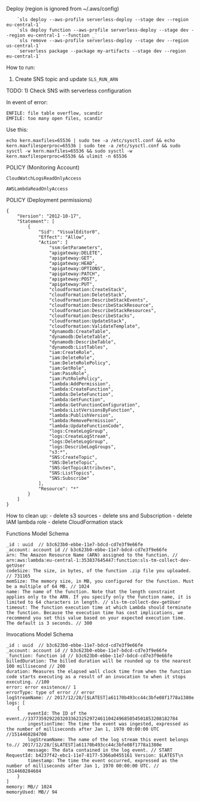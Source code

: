 Deploy (region is ignored from ~/.aws/config)

        `sls deploy --aws-profile serverless-deploy --stage dev --region eu-central-1`
        `sls deploy function --aws-profile serverless-deploy --stage dev --region eu-central-1 --function _`
        `sls remove --aws-profile serverless-deploy --stage dev --region us-central-1`
        `serverless package --package my-artifacts --stage dev --region eu-central-1`
        
How to run:
 1) Create SNS topic and update `SLS_RUN_ARN`

TODO:
    1) Check SNS with serverless configuration
    
    
In event of error:

    ENFILE: file table overflow, scandir
    EMFILE: too many open files, scandir
    
Use this: 
    
    echo kern.maxfiles=65536 | sudo tee -a /etc/sysctl.conf && echo kern.maxfilesperproc=65536 | sudo tee -a /etc/sysctl.conf && sudo sysctl -w kern.maxfiles=65536 && sudo sysctl -w kern.maxfilesperproc=65536 && ulimit -n 65536
    
POLICY (Monitoring Account)

    CloudWatchLogsReadOnlyAccess
     
    AWSLambdaReadOnlyAccess
     
POLICY (Deployment permissions)

    {
        "Version": "2012-10-17",
        "Statement": [
            {
                "Sid": "VisualEditor0",
                "Effect": "Allow",
                "Action": [
                    "ssm:GetParameters",
                    "apigateway:DELETE",
                    "apigateway:GET",
                    "apigateway:HEAD",
                    "apigateway:OPTIONS",
                    "apigateway:PATCH",
                    "apigateway:POST",
                    "apigateway:PUT",
                    "cloudformation:CreateStack",
                    "cloudformation:DeleteStack",
                    "cloudformation:DescribeStackEvents",
                    "cloudformation:DescribeStackResource",
                    "cloudformation:DescribeStackResources",
                    "cloudformation:DescribeStacks",
                    "cloudformation:UpdateStack",
                    "cloudformation:ValidateTemplate",
                    "dynamodb:CreateTable",
                    "dynamodb:DeleteTable",
                    "dynamodb:DescribeTable",
                    "dynamodb:ListTables",
                    "iam:CreateRole",
                    "iam:DeleteRole",
                    "iam:DeleteRolePolicy",
                    "iam:GetRole",
                    "iam:PassRole",
                    "iam:PutRolePolicy",
                    "lambda:AddPermission",
                    "lambda:CreateFunction",
                    "lambda:DeleteFunction",
                    "lambda:GetFunction",
                    "lambda:GetFunctionConfiguration",
                    "lambda:ListVersionsByFunction",
                    "lambda:PublishVersion",
                    "lambda:RemovePermission",
                    "lambda:UpdateFunctionCode",
                    "logs:CreateLogGroup",
                    "logs:CreateLogStream",
                    "logs:DeleteLogGroup",
                    "logs:DescribeLogGroups",
                    "s3:*",
                    "SNS:CreateTopic",
                    "SNS:DeleteTopic",
                    "SNS:GetTopicAttributes",
                    "SNS:ListTopics",
                    "SNS:Subscribe"
                ],
                "Resource": "*"
            }
        ]
    }
    
How to clean up:
    - delete s3 sources
    - delete sns and Subscription
    - delete IAM lambda role
    - delete CloudFormation stack

Functions Model Schema

    _id : uuid  // b3c623b0-ebbe-11e7-bdcd-cd7e3f9e66fe
    _account: account id // b3c623b0-ebbe-11e7-bdcd-cd7e3f9e66fe
    arn: The Amazon Resource Name (ARN) assigned to the function. // arn:aws:lambda:eu-central-1:353837645447:function:sls-tm-collect-dev-getUser
    codeSize: The size, in bytes, of the function .zip file you uploaded. // 731165
    memSize: The memory size, in MB, you configured for the function. Must be a multiple of 64 MB. // 1024
    name: The name of the function. Note that the length constraint applies only to the ARN. If you specify only the function name, it is limited to 64 characters in length. // sls-tm-collect-dev-getUser
    timeout: The function execution time at which Lambda should terminate the function. Because the execution time has cost implications, we recommend you set this value based on your expected execution time. The default is 3 seconds. // 300
    
 Invocations Model Schema
    
    _id : uuid  // b3c623b0-ebbe-11e7-bdcd-cd7e3f9e66fe
    _account: account id // b3c623b0-ebbe-11e7-bdcd-cd7e3f9e66fe
    _function: function id // b3c623b0-ebbe-11e7-bdcd-cd7e3f9e66fe
    billedDuration: The billed duration will be rounded up to the nearest 100 millisecond // 200
    duration: Measures the elapsed wall clock time from when the function code starts executing as a result of an invocation to when it stops executing. //100
    error: error existence// 1
    errorType: type of error // error
    logStreamName: // 2017/12/28/[$LATEST]a61170b493cc44c3bfe08f1778a1380e
    logs: [
        {
            eventId: The ID of the event.//33773592922032033623252972461104249685054501853208182784
            ingestionTime: The time the event was ingested, expressed as the number of milliseconds after Jan 1, 1970 00:00:00 UTC //1514460284700
            logStreamName: The name of the log stream this event belongs to.// 2017/12/28/[$LATEST]a61170b493cc44c3bfe08f1778a1380e
            message: The data contained in the log event. // START RequestId: b4237f42-ebc1-11e7-8177-5366a0455161 Version: $LATEST\n
            timestamp: The time the event occurred, expressed as the number of milliseconds after Jan 1, 1970 00:00:00 UTC. // 1514460284684
        }
    ]
    memory: MB// 1024
    memoryUsed: MB// 94